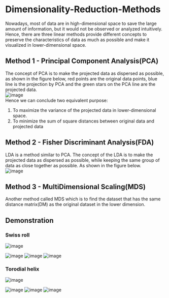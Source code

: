 # Dimensionality-Reduction-Methods
Nowadays, most of data are in high-dimensional space to save the large amount of information, but it would not be observed or analyzed intuitively. Hence, there are three linear methods provide different concepts to preserve the characteristics of data as much as possible and make it visualized in lower-dimensional space.
## Method 1 - Principal Component Analysis(PCA)
The concept of PCA is to make the projected data as dispersed as possible, as shown in the figure below, red points are the original data points, blue line is the projection by PCA and the green stars on the PCA line are the projected data.\
![image](https://user-images.githubusercontent.com/110155589/184601889-ebc9abe1-a24f-4000-ba2f-c8e38ff22e32.png)\
Hence we can conclude two equivalent purpose:
1. To maximize the variance of the projected data in lower-dimensional space.
2. To minimize the sum of square distances between original data and projected data

## Method 2 - Fisher Discriminant Analysis(FDA)
LDA is a method similar to PCA. The concept of the LDA is to make the projected data as dispersed as possible, while keeping the same group of data as close together as possible. As shown in the figure below.\
![image](https://user-images.githubusercontent.com/110155589/184627853-999de168-182b-49ae-bf69-5ecb87947616.png)

## Method 3 - MultiDimensional Scaling(MDS)
Another method called MDS which is to find the dataset that has the same distance matrix(DM) as the original dataset in the lower dimension.

## Demonstration
### Swiss roll
![image](https://user-images.githubusercontent.com/110155589/184646298-8bff9260-288d-4276-90b5-d3638b3552d3.png)

![image](https://user-images.githubusercontent.com/110155589/184647826-ee8af878-26dc-464a-8532-fa4deafb823f.png)
![image](https://user-images.githubusercontent.com/110155589/184647870-434843dc-3994-4110-964a-e22147ecebfb.png)
![image](https://user-images.githubusercontent.com/110155589/184647896-d48a2fea-b241-4603-9779-e20adfde177f.png)



### Torodial helix
![image](https://user-images.githubusercontent.com/110155589/184646400-ac14a673-dbc2-4b26-9499-91d350726d03.png)

![image](https://user-images.githubusercontent.com/110155589/184647932-c18a014e-ac67-4267-9a47-4b1bf1a2f08d.png)
![image](https://user-images.githubusercontent.com/110155589/184647973-eab132a0-3047-475d-b456-242c7780b8fc.png)
![image](https://user-images.githubusercontent.com/110155589/184647995-b6bb4917-787b-4055-89e6-5206ea4d8d30.png)
